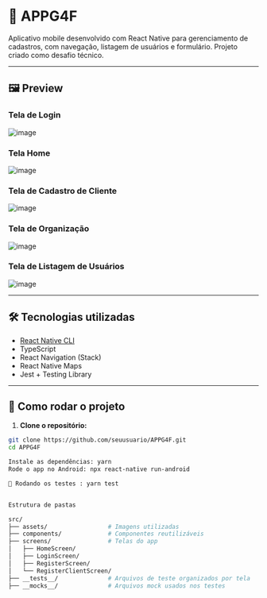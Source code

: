 # 📱 APPG4F

Aplicativo mobile desenvolvido com React Native para gerenciamento de cadastros, com navegação, listagem de usuários e formulário. Projeto criado como desafio técnico.

---

## 🖼️ Preview

### Tela de Login
![image](https://github.com/user-attachments/assets/c0d34750-7738-449b-8261-d10d307f6ccb)

### Tela Home

![image](https://github.com/user-attachments/assets/aed2147c-3b47-4eec-bb4b-f1ebe58002b9)

### Tela de Cadastro de Cliente
![image](https://github.com/user-attachments/assets/277bbb2f-e6f8-4822-88f0-a004adb44eff)


### Tela de Organização
![image](https://github.com/user-attachments/assets/a7f13232-2401-48ca-8c5b-94505ad06e7f)


### Tela de Listagem de Usuários
![image](https://github.com/user-attachments/assets/8f66ecce-b17d-4f97-a3b7-bd4668944768)


---

## 🛠️ Tecnologias utilizadas

- [React Native CLI](https://reactnative.dev/)
- TypeScript
- React Navigation (Stack)
- React Native Maps
- Jest + Testing Library

---

## 🚀 Como rodar o projeto

1. **Clone o repositório:**

```bash
git clone https://github.com/seuusuario/APPG4F.git
cd APPG4F

Instale as dependências: yarn
Rode o app no Android: npx react-native run-android

🧪 Rodando os testes : yarn test


Estrutura de pastas

src/
├── assets/                 # Imagens utilizadas
├── components/             # Componentes reutilizáveis
├── screens/                # Telas do app
│   ├── HomeScreen/
│   ├── LoginScreen/
│   ├── RegisterScreen/
│   └── RegisterClientScreen/
├── __tests__/              # Arquivos de teste organizados por tela
├── __mocks__/              # Arquivos mock usados nos testes


